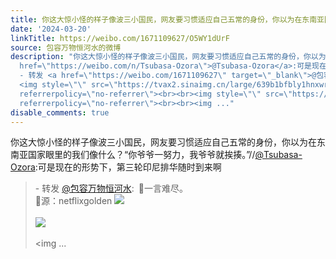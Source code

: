 ```yaml
---
title: 你这大惊小怪的样子像波三小国民，网友要习惯适应自己五常的身份，你以为在东南亚国家眼里的我们像什么？“你爷爷一努力，我爷爷就挨揍。”//@Tsubasa-Ozora:可...
date: '2024-03-20'
linkTitle: https://weibo.com/1671109627/O5WY1dUrF
source: 包容万物恒河水的微博
description: "你这大惊小怪的样子像波三小国民，网友要习惯适应自己五常的身份，你以为在东南亚国家眼里的我们像什么？“你爷爷一努力，我爷爷就挨揍。”//<a
  href=\"https://weibo.com/n/Tsubasa-Ozora\">@Tsubasa-Ozora</a>:可是现在的形势下，第三轮印尼排华随时到来啊<br><blockquote>
  - 转发 <a href=\"https://weibo.com/1671109627\" target=\"_blank\">@包容万物恒河水</a>: \U0001F53B一言难尽。<br>\U0001F53B源：netflixgolden
  <img style=\"\" src=\"https://tvax2.sinaimg.cn/large/639b1bfbly1hnxwre59enj22xo21sqv7.jpg\"
  referrerpolicy=\"no-referrer\"><br><br><img style=\"\" src=\"https://tvax2.sinaimg.cn/large/639b1bfbly1hnxwqyjgodj235s23uu0z.jpg\"
  referrerpolicy=\"no-referrer\"><br><br><img ..."
disable_comments: true
---
```

你这大惊小怪的样子像波三小国民，网友要习惯适应自己五常的身份，你以为在东南亚国家眼里的我们像什么？“你爷爷一努力，我爷爷就挨揍。”//<a href="https://weibo.com/n/Tsubasa-Ozora">@Tsubasa-Ozora</a>:可是现在的形势下，第三轮印尼排华随时到来啊<br><blockquote> - 转发 <a href="https://weibo.com/1671109627" target="_blank">@包容万物恒河水</a>: 🔻一言难尽。<br>🔻源：netflixgolden <img style="" src="https://tvax2.sinaimg.cn/large/639b1bfbly1hnxwre59enj22xo21sqv7.jpg" referrerpolicy="no-referrer"><br><br><img style="" src="https://tvax2.sinaimg.cn/large/639b1bfbly1hnxwqyjgodj235s23uu0z.jpg" referrerpolicy="no-referrer"><br><br><img ...